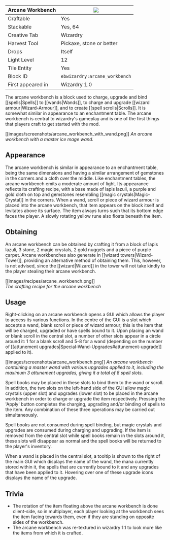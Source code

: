 | Arcane Workbench |![](https://github.com/Electroblob77/Wizardry/wiki/images/icons/arcane_workbench.png)|
|---|---|
| Craftable | Yes |
| Stackable | Yes, 64 |
| Creative Tab | Wizardry |
| Harvest Tool | Pickaxe, stone or better |
| Drops | Itself |
| Light Level | 12 |
| Tile Entity | Yes |
| Block ID | `ebwizardry:arcane_workbench` |
| First appeared in | Wizardry 1.0 |

The arcane workbench is a block used to charge, upgrade and bind [[spells|Spells]] to [[wands|Wands]], to charge and upgrade [[wizard armour|Wizard-Armour]], and to create [[spell scrolls|Scrolls]]. It is somewhat similar in appearance to an enchantment table. The arcane workbench is central to wizardry's gameplay and is one of the first things that players craft to get started with the mod.

[[images/screenshots/arcane_workbench_with_wand.png]]
_An arcane workbench with a master ice mage wand._

## Appearance
The arcane workbench is similar in appearance to an enchantment table, being the same dimensions and having a similar arrangement of gemstones in the corners and a cloth over the middle. Like enchantment tables, the arcane workbench emits a moderate amount of light. Its appearance reflects its crafting recipe, with a base made of lapis lazuli, a purple and gold cloth on top and gemstones resembling [[magic crystals|Magic-Crystal]] in the corners. When a wand, scroll or piece of wizard armour is placed into the arcane workbench, that item appears on the block itself and levitates above its surface. The item always turns such that its bottom edge faces the player. A slowly rotating yellow rune also floats beneath the item.

## Obtaining
An arcane workbench can be obtained by crafting it from a block of lapis lazuli, 3 stone, 2 magic crystals, 2 gold nuggets and a piece of purple carpet. Arcane workbenches also generate in [[wizard towers|Wizard-Tower]], providing an alternative method of obtaining them. This, however, is not advised, since the [[wizard|Wizard]] in the tower will not take kindly to the player stealing their arcane workbench.

[[images/recipes/arcane_workbench.png]]  
_The crafting recipe for the arcane workbench_

## Usage
Right-clicking on an arcane workbench opens a GUI which allows the player to access its various functions. In the centre of the GUI is a slot which accepts a wand, blank scroll or piece of wizard armour; this is the item that will be charged, upgraded or have spells bound to it. Upon placing an wand or blank scroll in the central slot, a number of other slots appear in a circle around it: 1 for a blank scroll and 5-8 for a wand (depending on the number of [[attunement upgrades|Special-Wand-Upgrades#attunement-upgrade]] applied to it).

[[images/screenshots/arcane_workbench.png]]
_An arcane workbench containing a master wand with various upgrades applied to it, including the maximum 3 attunement upgrades, giving it a total of 8 spell slots._

Spell books may be placed in these slots to bind them to the wand or scroll. In addition, the two slots on the left-hand side of the GUI allow magic crystals (upper slot) and upgrades (lower slot) to be placed in the arcane workbench in order to charge or upgrade the item respectively. Pressing the 'Apply' button completes the charging, upgrading and/or binding of spells to the item. Any combination of these three operations may be carried out simultaneously.

Spell books are not consumed during spell binding, but magic crystals and upgrades are consumed during charging and upgrading. If the item is removed from the central slot while spell books remain in the slots around it, these slots will disappear as normal and the spell books will be returned to the player's inventory.

When a wand is placed in the central slot, a tooltip is shown to the right of the main GUI which displays the name of the wand, the mana currently stored within it, the spells that are currently bound to it and any upgrades that have been applied to it. Hovering over one of these upgrade icons displays the name of the upgrade.

## Trivia
- The rotation of the item floating above the arcane workbench is done client-side, so in multiplayer, each player looking at the workbench sees the item facing towards them, even if they are standing on opposite sides of the workbench.
- The arcane workbench was re-textured in wizardry 1.1 to look more like the items from which it is crafted.